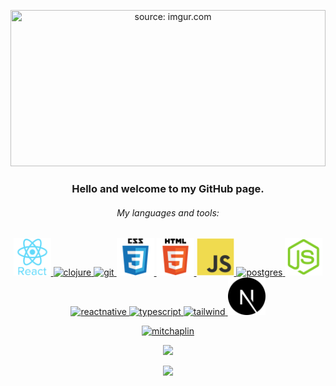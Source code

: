 <p align="center">
<img src="https://i.imgur.com/iby7fcY.jpeg" title="source: imgur.com" width="100%" height="250" />
</p>

<h3 align="center">Hello and welcome to my GitHub page.</br>

<h6 align="center">My languages and tools:</h6>
      <p align="center">
       <a href="https://reactjs.org/" target="_blank" rel="noreferrer">
          <img
            src="https://raw.githubusercontent.com/devicons/devicon/master/icons/react/react-original-wordmark.svg"
            alt="react"
            width="60"
            height="60"
          />
        </a>
        <a href="https://www.clojure.org/" target="_blank" rel="noreferrer">
          <img
            src="https://cdn.jsdelivr.net/gh/devicons/devicon@v2.15.1/icons/clojure/clojure-original.svg"
            alt="clojure"
            width="60"
            height="60"
          />
        </a>
        <a href="https://git-scm.com/" target="_blank" rel="noreferrer">
          <img
            src="https://www.vectorlogo.zone/logos/git-scm/git-scm-icon.svg"
            alt="git"
            width="60"
            height="60"
          />
        </a>
       <a
          href="https://www.w3schools.com/css/"
          target="_blank"
          rel="noreferrer"
        >
          <img
            src="https://raw.githubusercontent.com/devicons/devicon/master/icons/css3/css3-original-wordmark.svg"
            alt="css3"
            width="60"
            height="60"
          />
        </a>
        <a href="https://www.w3.org/html/" target="_blank" rel="noreferrer">
          <img
            src="https://raw.githubusercontent.com/devicons/devicon/master/icons/html5/html5-original-wordmark.svg"
            alt="html5"
            width="60"
            height="60"
          />
        </a>
        <a
          href="https://developer.mozilla.org/en-US/docs/Web/JavaScript"
          target="_blank"
          rel="noreferrer"
        >
          <img
            src="https://raw.githubusercontent.com/devicons/devicon/master/icons/javascript/javascript-original.svg"
            alt="javascript"
            width="60"
            height="60"
          />
        </a>
        <a href="https://www.postgresql.org/" target="_blank" rel="noreferrer">
          <img
            src="https://cdn.jsdelivr.net/gh/devicons/devicon@v2.15.1/icons/postgresql/postgresql-original-wordmark.svg"
            alt="postgres"
            width="60"
            height="60"
          />
        </a>
        <a href="https://nodejs.org" target="_blank" rel="noreferrer">
          <img
            src="https://github.com/devicons/devicon/blob/master/icons/nodejs/nodejs-plain.svg"
            alt="nodejs"
            width="60"
            height="60"
          />
        </a>
        <a href="https://reactnative.dev/" target="_blank" rel="noreferrer">
          <img
            src="https://reactnative.dev/img/header_logo.svg"
            alt="reactnative"
            width="60"
            height="60"
          />
        </a>
        <a
          href="https://www.typescriptlang.org/"
          target="_blank"
          rel="noreferrer"
        >
          <img
            src="https://cdn.jsdelivr.net/gh/devicons/devicon/icons/typescript/typescript-original.svg"
            alt="typescript"
            width="60"
            height="60"
          />
        </a>
        <a
          href="https://tailwindcss.com/"
          target="_blank"
          rel="noreferrer"
        >
          <img
            src="https://tailwindcss.com/_next/static/media/tailwindcss-mark.79614a5f61617ba49a0891494521226b.svg"
            alt="tailwind"
            width="60"
            height="60"
          />
        </a>
         <a href="https://nextjs.org/" target="_blank" rel="noreferrer">
            <img
              src="https://github.com/devicons/devicon/blob/master/icons/nextjs/nextjs-original.svg"
              alt="nextjs"
              width="60"
              height="60"
            />
          </a>
      </p>

<p align="center">
  <a href="https://github.com/anuraghazra/github-readme-stats"><img src="https://github-readme-stats-sigma-five.vercel.app/api/top-langs?username=mitchaplin&count_private=true&theme=tokyonight&layout=compact" alt="mitchaplin" /></a>
</p>

<p align="center">
  <a href="https://github.com/anuraghazra/github-readme-stats"><img src="https://github-readme-stats-sigma-five.vercel.app/api?username=mitchaplin&count_private=true&show_icons=true&theme=tokyonight"></a>
</p>
  
<p align="center">
  <a href="https://git.io/streak-stats"><img src="http://github-readme-streak-stats.herokuapp.com?user=mitchaplin&count_private=true&theme=tokyonight&hide_border=true&date_format=%5BY.%5Dn.j"/></a>
</p>
